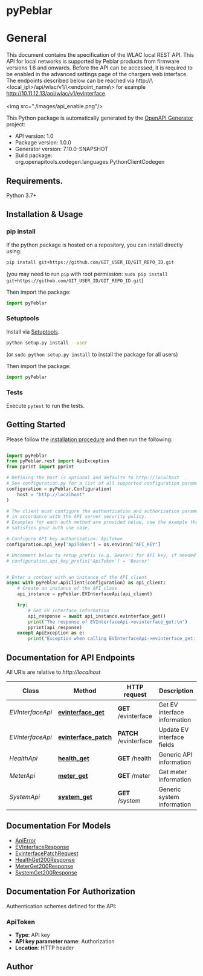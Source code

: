 # pyPeblar
# General
This document contains the specification of the WLAC local REST API. This API for local networks is supported by Peblar products from firmware versions 1.6 and onwards. Before the API can be accessed, it is required to be enabled in the advanced settings page of the chargers web interface. The endpoints described below can be reached via http://\\<local_ip\\>/api/wlac/v1/\\<endpoint_name\\> for example http://10.11.12.13/api/wlac/v1/evinterface.
<br><br> <img src=\"./images/api_enable.png\"/> <br>


This Python package is automatically generated by the [OpenAPI Generator](https://openapi-generator.tech) project:

- API version: 1.0
- Package version: 1.0.0
- Generator version: 7.10.0-SNAPSHOT
- Build package: org.openapitools.codegen.languages.PythonClientCodegen

## Requirements.

Python 3.7+

## Installation & Usage
### pip install

If the python package is hosted on a repository, you can install directly using:

```sh
pip install git+https://github.com/GIT_USER_ID/GIT_REPO_ID.git
```
(you may need to run `pip` with root permission: `sudo pip install git+https://github.com/GIT_USER_ID/GIT_REPO_ID.git`)

Then import the package:
```python
import pyPeblar
```

### Setuptools

Install via [Setuptools](http://pypi.python.org/pypi/setuptools).

```sh
python setup.py install --user
```
(or `sudo python setup.py install` to install the package for all users)

Then import the package:
```python
import pyPeblar
```

### Tests

Execute `pytest` to run the tests.

## Getting Started

Please follow the [installation procedure](#installation--usage) and then run the following:

```python

import pyPeblar
from pyPeblar.rest import ApiException
from pprint import pprint

# Defining the host is optional and defaults to http://localhost
# See configuration.py for a list of all supported configuration parameters.
configuration = pyPeblar.Configuration(
    host = "http://localhost"
)

# The client must configure the authentication and authorization parameters
# in accordance with the API server security policy.
# Examples for each auth method are provided below, use the example that
# satisfies your auth use case.

# Configure API key authorization: ApiToken
configuration.api_key['ApiToken'] = os.environ["API_KEY"]

# Uncomment below to setup prefix (e.g. Bearer) for API key, if needed
# configuration.api_key_prefix['ApiToken'] = 'Bearer'


# Enter a context with an instance of the API client
async with pyPeblar.ApiClient(configuration) as api_client:
    # Create an instance of the API class
    api_instance = pyPeblar.EVInterfaceApi(api_client)

    try:
        # Get EV interface information
        api_response = await api_instance.evinterface_get()
        print("The response of EVInterfaceApi->evinterface_get:\n")
        pprint(api_response)
    except ApiException as e:
        print("Exception when calling EVInterfaceApi->evinterface_get: %s\n" % e)

```

## Documentation for API Endpoints

All URIs are relative to *http://localhost*

Class | Method | HTTP request | Description
------------ | ------------- | ------------- | -------------
*EVInterfaceApi* | [**evinterface_get**](docs/EVInterfaceApi.md#evinterface_get) | **GET** /evinterface | Get EV interface information
*EVinterfaceApi* | [**evinterface_patch**](docs/EVinterfaceApi.md#evinterface_patch) | **PATCH** /evinterface | Update EV interface fields
*HealthApi* | [**health_get**](docs/HealthApi.md#health_get) | **GET** /health | Generic API information
*MeterApi* | [**meter_get**](docs/MeterApi.md#meter_get) | **GET** /meter | Get meter information
*SystemApi* | [**system_get**](docs/SystemApi.md#system_get) | **GET** /system | Generic system information


## Documentation For Models

 - [ApiError](docs/ApiError.md)
 - [EVInterfaceResponse](docs/EVInterfaceResponse.md)
 - [EvinterfacePatchRequest](docs/EvinterfacePatchRequest.md)
 - [HealthGet200Response](docs/HealthGet200Response.md)
 - [MeterGet200Response](docs/MeterGet200Response.md)
 - [SystemGet200Response](docs/SystemGet200Response.md)


<a id="documentation-for-authorization"></a>
## Documentation For Authorization


Authentication schemes defined for the API:
<a id="ApiToken"></a>
### ApiToken

- **Type**: API key
- **API key parameter name**: Authorization
- **Location**: HTTP header


## Author





